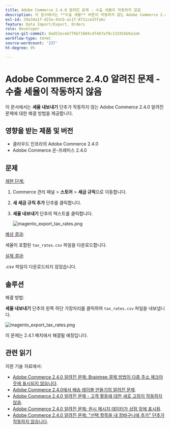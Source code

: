 ```yaml
---
title: Adobe Commerce 2.4.0 알려진 문제 - 수출 세율이 작동하지 않음
description: 이 문서에서는 **수출 세율** 버튼이 작동하지 않는 Adobe Commerce 2.4.0 알려진 문제에 대한 솔루션을 제공합니다.
exl-id: 29a34a1f-d23a-43cb-ac1f-8711ce25fa6c
feature: Data Import/Export, Orders
role: Developer
source-git-commit: 0ad52eceb776b71604c4f467a70c13191bb9a1eb
workflow-type: tm+mt
source-wordcount: '237'
ht-degree: 0%

---
```


# Adobe Commerce 2.4.0 알려진 문제 - 수출 세율이 작동하지 않음

이 문서에서는 **세율 내보내기** 단추가 작동하지 않는 Adobe Commerce 2.4.0 알려진 문제에 대한 해결 방법을 제공합니다.

## 영향을 받는 제품 및 버전

* 클라우드 인프라의 Adobe Commerce 2.4.0
* Adobe Commerce 온-프레미스 2.4.0

## 문제

<u>재현 단계:</u>

1. Commerce 관리 패널 > **스토어** > **세금 규칙**&#x200B;으로 이동합니다.
1. **새 세금 규칙 추가** 단추를 클릭합니다.
1. **세율 내보내기** 단추의 텍스트를 클릭합니다.

   ![magento_export_tax_rates.png](assets/mceclip0.png)

<u>예상 결과</u>:

세율이 포함된 `tax_rates.csv` 파일을 다운로드합니다.

<u>실제 결과</u>:

.csv 파일이 다운로드되지 않았습니다.

## 솔루션

해결 방법:

**세율 내보내기** 단추의 왼쪽 하단 가장자리를 클릭하여 `tax_rates.csv` 파일을 내보냅니다.

![magento_export_tax_rates.png](assets/mceclip1.png)

이 문제는 2.4.1 패치에서 해결될 예정입니다.

## 관련 읽기

지원 기술 자료에서:

* [Adobe Commerce 2.4.0 알려진 문제: Braintree 결제 방법이 다중 주소 체크아웃에 표시되지 않습니다](/help/troubleshooting/payments/magento-2-4-0-braintree-not-in-multiple-addresses-checkout.md).
* [Adobe Commerce 2.4.0에서 배송 레이블 만들기의 알려진 문제](/help/troubleshooting/known-issues-patches-attached/shipping-labels-creation-known-issue-in-magento-2-4-0.md).
* [Adobe Commerce 2.4.0 알려진 문제 - 고객 활동에 대한 새로 고침이 작동하지 않음](/help/troubleshooting/miscellaneous/magento-2-4-0-refresh-on-customer-activities-does-not-work.md).
* [Adobe Commerce 2.4.0 알려진 문제: 원시 메시지 데이터가 상점 앞에 표시됨](/help/troubleshooting/storefront/magento-2-4-0-issue-storefront-raw-message-data-display.md).
* [Adobe Commerce 2.4.0 알려진 문제: &quot;선택 항목을 내 장바구니에 추가&quot; 단추가 작동하지 않습니다](/help/troubleshooting/miscellaneous/magento-2-4-0-add-selections-to-my-cart-does-not-work.md).
